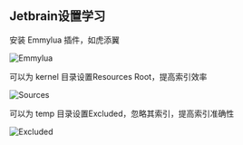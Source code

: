 ## Jetbrain设置学习

安装 Emmylua 插件，如虎添翼

![Emmylua](https://gitlab.com/h-document/singluar/-/raw/main/images/emmylua.png)

可以为 kernel 目录设置Resources Root，提高索引效率

![Sources](https://gitlab.com/h-document/singluar/-/raw/main/images/jetbrain1.png)

可以为 temp 目录设置Excluded，忽略其索引，提高索引准确性

![Excluded](https://gitlab.com/h-document/singluar/-/raw/main/images/jetbrain2.png)
